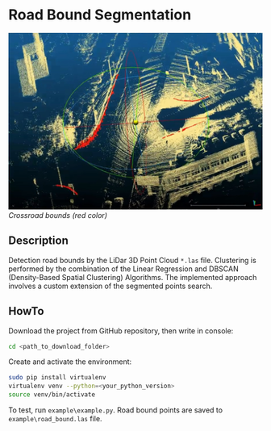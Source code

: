# Road Bound Segmentation
<img src="example\road_bound.jpg" width="700" height="350"><em>Crossroad bounds (red color)</em>

## Description
Detection road bounds by the LiDar 3D Point Cloud `*.las` file. Clustering is performed by the combination of
the Linear Regression and DBSCAN (Density-Based Spatial Clustering) Algorithms. The implemented approach involves
a custom extension of the segmented points search.

## HowTo
Download the project from GitHub repository, then write in console: <br>
```bash
cd <path_to_download_folder>
```
Create and activate the environment:
 ```bash
 sudo pip install virtualenv
 virtualenv venv --python=<your_python_version>
 source venv/bin/activate
```
To test, run `example\example.py`. Road bound points are saved to `example\road_bound.las` file.
